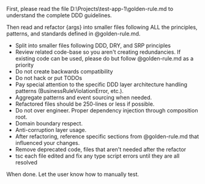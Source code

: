 First, please read the file D:\\Projects\\test-app-1\\golden-rule.md to understand the complete DDD guidelines.

Then read and refactor {args} into smaller files following ALL the principles, patterns, and standards defined in @golden-rule.md.
- Split into smaller files following DDD, DRY, and SRP principles
- Review related code-base so you aren't creating redundancies. If existing code can be used, please do but follow @golden-rule.md as a priority
- Do not create backwards compatibility
- Do not hack or put TODOs
- Pay special attention to the specific DDD layer architecture handling patterns (BusinessRuleViolationError, etc.).
- Aggregate patterns and event sourcing when needed.
- Refactored files should be 250-lines or less if possible.
- Do not over engineer. Proper dependency injection through composition root.
- Domain boundary respect.
- Anti-corruption layer usage.
- After refactoring, reference specific sections from @golden-rule.md that influenced your changes.
- Remove deprecated code, files that aren't needed after the refactor
- tsc each file edited and fix any type script errors until they are all resolved

When done. Let the user know how to manually test.